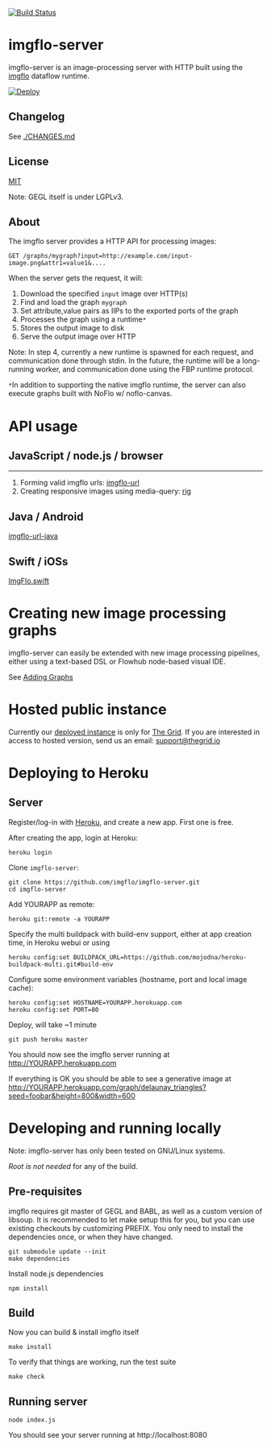 [![Build Status](https://travis-ci.org/imgflo/imgflo-server.svg?branch=master)](https://travis-ci.org/imgflo/imgflo-server)

imgflo-server
==========
imgflo-server is an image-processing server with HTTP built using the
[imgflo](http://github.com/imgflo/imgflo) dataflow runtime.

[![Deploy](https://www.herokucdn.com/deploy/button.png)](https://heroku.com/deploy)

Changelog
----------
See [./CHANGES.md](./CHANGES.md)

License
--------
[MIT](https://opensource.org/licenses/MIT)

Note: GEGL itself is under LGPLv3.


About
-------
The imgflo server provides a HTTP API for processing images: 

    GET /graphs/mygraph?input=http://example.com/input-image.png&attr1=value1&....

When the server gets the request, it will:

1. Download the specified `input` image over HTTP(s)
2. Find and load the graph `mygraph`
3. Set attribute,value pairs as IIPs to the exported ports of the graph
4. Processes the graph using a runtime`*`
5. Stores the output image to disk
6. Serve the output image over HTTP

Note: In step 4, currently a new runtime is spawned for each request, and communication done through stdin.
In the future, the runtime will be a long-running worker, and communication done using the FBP runtime protocol.

`*`In addition to supporting the native imgflo runtime,
the server can also execute graphs built with NoFlo w/ noflo-canvas.


API usage
======================

## JavaScript / node.js / browser
--------------------

1. Forming valid imgflo urls: [imgflo-url](https://www.npmjs.org/package/imgflo-url)
2. Creating responsive images using media-query: [rig](https://www.npmjs.org/package/rig-up)

## Java / Android

[imgflo-url-java](https://github.com/the-grid/imgflo-url-java)

## Swift / iOSs

[ImgFlo.swift](https://github.com/the-grid/ImgFlo.swift)


Creating new image processing graphs
=====================
imgflo-server can easily be extended with new image processing pipelines,
either using a text-based DSL or Flowhub node-based visual IDE.

See [Adding Graphs](./doc/adding-graphs.md)

Hosted public instance
======================

Currently our [deployed instance](http://imgflo.herokuapp.com) is only for [The Grid](http://thegrid.io).
If you are interested in access to hosted version, send us an email: [support@thegrid.io](mailto://support@thegrid.io)


Deploying to Heroku
==========================

Server
--------
Register/log-in with [Heroku](http://heroku.com), and create a new app. First one is free.

After creating the app, login at Heroku:

    heroku login

Clone `imgflo-server`:

    git clone https://github.com/imgflo/imgflo-server.git
    cd imgflo-server

Add YOURAPP as remote:

    heroku git:remote -a YOURAPP

Specify the multi buildpack with build-env support, either at app creation time, in Heroku webui or using

    heroku config:set BUILDPACK_URL=https://github.com/mojodna/heroku-buildpack-multi.git#build-env

Configure some environment variables (hostname, port and local image cache):

    heroku config:set HOSTNAME=YOURAPP.herokuapp.com
    heroku config:set PORT=80

Deploy, will take ~1 minute

    git push heroku master

You should now see the imgflo server running at http://YOURAPP.herokuapp.com

If everything is OK you should be
able to see a generative image at http://YOURAPP.herokuapp.com/graph/delaunay_triangles?seed=foobar&height=800&width=600

Developing and running locally
==========================
Note: imgflo-server has only been tested on GNU/Linux systems.

_Root is not needed_ for any of the build.

Pre-requisites
---------------
imgflo requires git master of GEGL and BABL, as well as a custom version of libsoup.
It is recommended to let make setup this for you, but you can use existing checkouts
by customizing PREFIX.
You only need to install the dependencies once, or when they have changed.

    git submodule update --init
    make dependencies

Install node.js dependencies

    npm install

Build
-------
Now you can build & install imgflo itself

    make install

To verify that things are working, run the test suite

    make check


Running server
----------------

    node index.js

You should see your server running at http://localhost:8080


